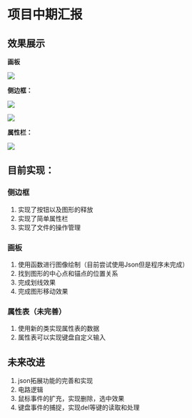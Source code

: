 # 项目中期汇报

## 效果展示

**画板**

![](https://github.com/hock1024always/EDA-Program/blob/Prigram/picture/drowingpannel.png)

**侧边框：**

![](C:\Users\BuBu\Desktop\EDA-Program\picture\sidebar1.png)

![](C:\Users\BuBu\Desktop\EDA-Program\picture\sidebar2.png)

**属性栏：**

![](C:\Users\BuBu\Desktop\EDA-Program\picture\state.png)

## 目前实现：

### 侧边框

1. 实现了按钮以及图形的释放
2. 实现了简单属性栏
3. 实现了文件的操作管理

### 画板

1. 使用函数进行图像绘制（目前尝试使用Json但是程序未完成）
2. 找到图形的中心点和锚点的位置关系
3. 完成划线效果
4. 完成图形移动效果

### 属性表（未完善）

1. 使用新的类实现属性表的数据
2. 属性表可以实现键盘自定义输入

## 未来改进

1. json拓展功能的完善和实现
2. 电路逻辑
3. 鼠标事件的扩充，实现删除，选中效果
4. 键盘事件的捕捉，实现del等键的读取和处理
